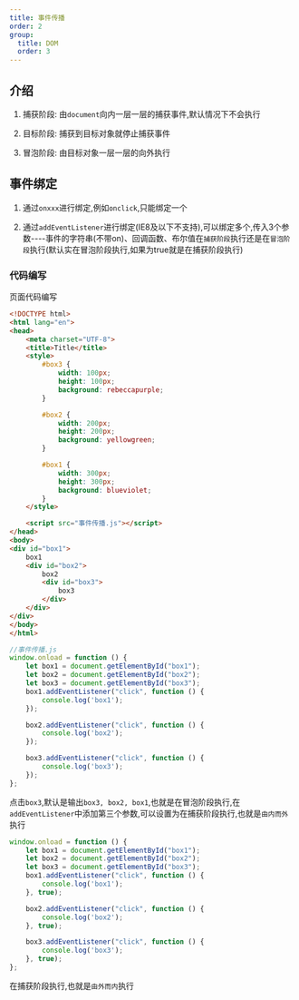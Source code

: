 ```yaml
---
title: 事件传播
order: 2
group:
  title: DOM
  order: 3
---
```

## 介绍

1. 捕获阶段: 由`document`向内一层一层的捕获事件,默认情况下不会执行

2. 目标阶段: 捕获到目标对象就停止捕获事件

3. 冒泡阶段: 由目标对象一层一层的向外执行

## 事件绑定

1. 通过`onxxx`进行绑定,例如`onclick`,只能绑定一个

2. 通过`addEventListener`进行绑定(IE8及以下不支持),可以绑定多个,传入3个参数----事件的字符串(不带on)、回调函数、布尔值在`捕获阶段`执行还是在`冒泡阶段`执行(默认实在冒泡阶段执行,如果为true就是在捕获阶段执行)

### 代码编写

页面代码编写

```html
<!DOCTYPE html>
<html lang="en">
<head>
    <meta charset="UTF-8">
    <title>Title</title>
    <style>
        #box3 {
            width: 100px;
            height: 100px;
            background: rebeccapurple;
        }

        #box2 {
            width: 200px;
            height: 200px;
            background: yellowgreen;
        }

        #box1 {
            width: 300px;
            height: 300px;
            background: blueviolet;
        }
    </style>

    <script src="事件传播.js"></script>
</head>
<body>
<div id="box1">
    box1
    <div id="box2">
        box2
        <div id="box3">
            box3
        </div>
    </div>
</div>
</body>
</html>
```

```javascript
//事件传播.js
window.onload = function () {
    let box1 = document.getElementById("box1");
    let box2 = document.getElementById("box2");
    let box3 = document.getElementById("box3");
    box1.addEventListener("click", function () {
        console.log('box1');
    });

    box2.addEventListener("click", function () {
        console.log('box2');
    });

    box3.addEventListener("click", function () {
        console.log('box3');
    });
};
```

点击`box3`,默认是输出`box3, box2, box1`,也就是在冒泡阶段执行,在`addEventListener`中添加第三个参数,可以设置为在捕获阶段执行,也就是`由内而外`执行

```javascript
window.onload = function () {
    let box1 = document.getElementById("box1");
    let box2 = document.getElementById("box2");
    let box3 = document.getElementById("box3");
    box1.addEventListener("click", function () {
        console.log('box1');
    }, true);

    box2.addEventListener("click", function () {
        console.log('box2');
    }, true);

    box3.addEventListener("click", function () {
        console.log('box3');
    }, true);
};
```

在捕获阶段执行,也就是`由外而内`执行
